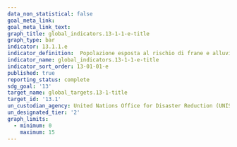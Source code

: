 ```yaml
---
data_non_statistical: false
goal_meta_link:
goal_meta_link_text:
graph_title: global_indicators.13-1-1-e-title
graph_type: bar
indicator: 13.1.1.e
indicator_definition:  Popolazione esposta al rischio di frane e alluvioni in %
indicator_name: global_indicators.13-1-1-e-title
indicator_sort_order: 13-01-01-e
published: true
reporting_status: complete
sdg_goal: '13'
target_name: global_targets.13-1-title
target_id: '13.1'
un_custodian_agency: United Nations Office for Disaster Reduction (UNISDR)
un_designated_tier: '2'
graph_limits:
  - minimum: 0
    maximum: 15
---
```

